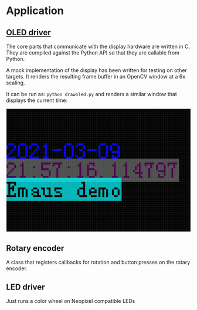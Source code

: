 # Application

## [OLED driver](../oled/)
The core parts that communicate with the display hardware are written in C. They are compiled against the Python API so that they are callable from Python.

A mock implementation of the display has been written for testing on other targets. It renders the resulting frame buffer in an OpenCV window at a 6x scaling.

It can be run as: `python drawoled.py` and renders a similar window that displays the current time:

![Display equivalent model](./display-equivalent-model.png)

## Rotary encoder
A class that registers callbacks for rotation and button presses on the rotary encoder.

## LED driver
Just runs a color wheel on Neopixel compatible LEDs